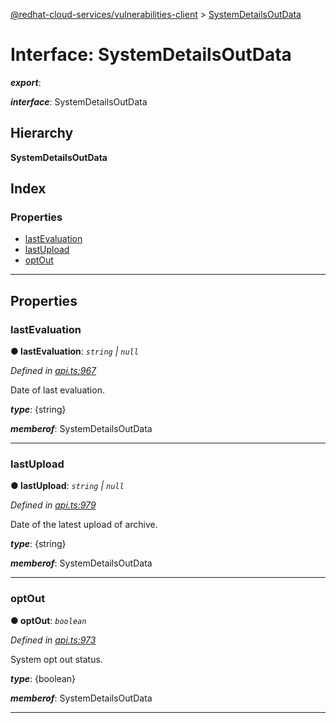 [@redhat-cloud-services/vulnerabilities-client](../README.md) > [SystemDetailsOutData](../interfaces/systemdetailsoutdata.md)

# Interface: SystemDetailsOutData

*__export__*: 

*__interface__*: SystemDetailsOutData

## Hierarchy

**SystemDetailsOutData**

## Index

### Properties

* [lastEvaluation](systemdetailsoutdata.md#lastevaluation)
* [lastUpload](systemdetailsoutdata.md#lastupload)
* [optOut](systemdetailsoutdata.md#optout)

---

## Properties

<a id="lastevaluation"></a>

###  lastEvaluation

**● lastEvaluation**: *`string` \| `null`*

*Defined in [api.ts:967](https://github.com/RedHatInsights/javascript-clients/blob/master/packages/vulnerabilities/api.ts#L967)*

Date of last evaluation.

*__type__*: {string}

*__memberof__*: SystemDetailsOutData

___
<a id="lastupload"></a>

###  lastUpload

**● lastUpload**: *`string` \| `null`*

*Defined in [api.ts:979](https://github.com/RedHatInsights/javascript-clients/blob/master/packages/vulnerabilities/api.ts#L979)*

Date of the latest upload of archive.

*__type__*: {string}

*__memberof__*: SystemDetailsOutData

___
<a id="optout"></a>

###  optOut

**● optOut**: *`boolean`*

*Defined in [api.ts:973](https://github.com/RedHatInsights/javascript-clients/blob/master/packages/vulnerabilities/api.ts#L973)*

System opt out status.

*__type__*: {boolean}

*__memberof__*: SystemDetailsOutData

___

